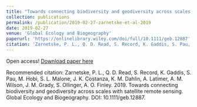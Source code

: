 ```yaml
---
title: "Towards connecting biodiversity and geodiversity across scales with satellite remote sensing"
collection: publications
permalink: /publication/2019-02-27-zarnetske-et-al-2019
date: 2019-02-27
venue: 'Global Ecology and Biogeography'
paperurl: 'https://onlinelibrary.wiley.com/doi/full/10.1111/geb.12887'
citation: 'Zarnetske, P. L., Q. D. Read, S. Record, K. Gaddis, S. Pau, M. Hobi, S. L. Malone, J. K. Costanza, K. M. Dahlin, A. Latimer, A. M. Wilson, J. M. Grady, S. Ollinger, A. O. Finley. 2019. Towards connecting biodiversity and geodiversity across scales with satellite remote sensing. Global Ecology and Biogeography. DOI: 10.1111/geb.12887.'
---
```


Open access! [Download paper here](https://onlinelibrary.wiley.com/doi/full/10.1111/geb.12887)

Recommended citation: Zarnetske, P. L., Q. D. Read, S. Record, K. Gaddis, S. Pau, M. Hobi, S. L. Malone, J. K. Costanza, K. M. Dahlin, A. Latimer, A. M. Wilson, J. M. Grady, S. Ollinger, A. O. Finley. 2019. Towards connecting biodiversity and geodiversity across scales with satellite remote sensing. Global Ecology and Biogeography. DOI: 10.1111/geb.12887.
